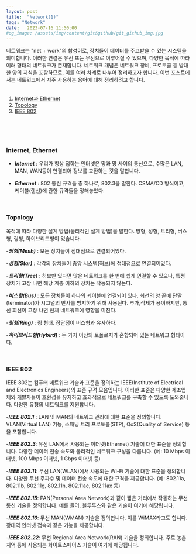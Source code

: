 ```yaml
---
layout: post
title:  "Network(1)"
tags: "Network"
date:   2023-07-16 11:50:00
#og_image: /assets/img/content/git&github/git_github_img.jpg
---
```


네트워크는 "net + work"의 합성어로, 장치들이 데이터를 주고받을 수 있는 시스템을 의미합니다. 이러한 연결은 유선 또는 무선으로 이루어질 수 있으며, 다양한 목적에 따라 여러 형태의 네트워크가 존재합니다. 네트워크 개념은 네트워크 장비, 프로토콜 등 방대한 양의 지식을 포함하므로, 이를 여러 차례로 나누어 정리하고자 합니다. 이번 포스트에서는 네트워크에서 자주 사용하는 용어에 대해 정리하려고 합니다.
<br>
<br>

1. [Internet과 Ethernet](#internet-ethernet)
2. [Topology](#topology)
3. [IEEE 802](#ieee-802)
<br>
<br>
<br>

### **Internet, Ethernet**
- ***Internet*** : 우리가 항상 접하는 인터넷은 망과 망 사이의 통신으로, 수많은 LAN, MAN, WAN등이 연결되어 정보를 교환하는 것을 말합니다.<br>

- ***Ethernet*** : 802 통신 규격들 중 하나로, 802.3을 말한다. CSMA/CD 방식이고, 케이블(랜선)에 관한 규격들을 정해놓았다. 

<br>

### **Topology**
목적에 따라 다양한 설계 방법(물리적인 설계 방법)을 말한다. 망형, 성형, 트리형, 버스형, 링형, 하이브리드형이 있습니다.

-***망형(Mesh)*** : 모든 장치들이 점대점으로 연결되어있다.<br>

-***성형(Star)*** : 각각의 장치들이 중앙 시스템(허브)에 점대점으로 연결되어있다.<br>

-***트리형(Tree)*** : 허브만 있다면 많은 네트워크를 한 번에 쉽게 연결할 수 있으나, 특정 장치가 고장 나면 해당 계층 이하의 장치는 작동되지 않는다.<br>

-***버스형(Bus)*** : 모든 장치들이 하나의 케이블에 연결되어 있다. 회선의 양 끝에 단말(terminator)가 시그널의 반사를 방지하기 위해 사용된다. 추가,삭제가 용이하지만, 통신 회선이 고장 나면 전체 네트워크에 영향을 미친다.<br>

-***링형(Ring)*** : 링 형태. 장단점이 버스형과 유사하다.<br>

-***하이브리드형(Hybird)*** : 두 가지 이상의 토폴로지가 혼합되어 있는 네트워크 형태이다.

<br>

### **IEEE 802**
IEEE 802는 컴퓨터 네트워크 기술과 표준을 정의하는 IEEE(Institute of Electrical and Electronics Engineers)의 표준 규격 모음입니다. 이러한 표준은 다양한 제조업체와 개발자들이 호환성을 유지하고 효과적으로 네트워크를 구축할 수 있도록 도와줍니다. 다양한 유형의 네트워크를 지원합니다.<br>

-***IEEE 802.1*** : LAN 및 MAN의 네트워크 관리에 대한 표준을 정의합니다. VLAN(Virtual LAN) 기능, 스패닝 트리 프로토콜(STP), QoS(Quality of Service) 등을 포함합니다.

-***IEEE 802.3***: 유선 LAN에서 사용되는 이더넷(Ethernet) 기술에 대한 표준을 정의합니다. 다양한 데이터 전송 속도와 물리적인 네트워크 구성을 다룹니다. (예: 10 Mbps 이더넷, 100 Mbps 이더넷, 1 Gbps 이더넷 등)

-***IEEE 802.11***: 무선 LAN(WLAN)에서 사용되는 Wi-Fi 기술에 대한 표준을 정의합니다. 다양한 무선 주파수 및 데이터 전송 속도에 대한 규격을 제공합니다. (예: 802.11a, 802.11b, 802.11g, 802.11n, 802.11ac, 802.11ax 등)

-***IEEE 802.15***: PAN(Personal Area Network)과 같이 짧은 거리에서 작동하는 무선 통신 기술을 정의합니다. 예를 들어, 블루투스와 같은 기술이 여기에 해당됩니다.

-***IEEE 802.16***: 무선 MAN(WMAN) 기술을 정의합니다. 이를 WiMAX라고도 합니다. 광대역 인터넷 접속과 같은 기능을 제공합니다.

-***IEEE 802.22***: 무선 Regional Area Network(RAN) 기술을 정의합니다. 주로 농촌 지역 등에 사용되는 화이트스페이스 기술이 여기에 해당됩니다.
